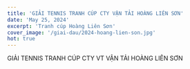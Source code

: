 ```yaml
---
title: 'GIẢI TENNIS TRANH CÚP CTY VẬN TẢI HOÀNG LIÊN SƠN'
date: 'May 25, 2024'
excerpt: 'Tranh cúp Hoàng Liên Sơn'
cover_image: '/giai-dau/2024-hoang-lien-son.jpg'
hot: true
---
```


GIẢI TENNIS TRANH CÚP CTY VT VẬN TẢI HOÀNG LIÊN SƠN

